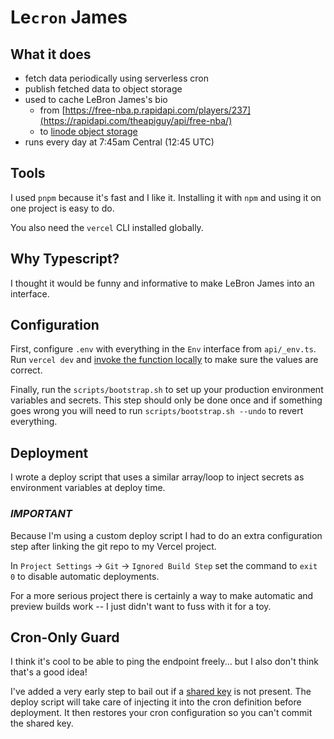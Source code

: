# Le`cron` James

## What it does

- fetch data periodically using serverless cron
- publish fetched data to object storage
- used to cache LeBron James's bio 
  - from
    [https://free-nba.p.rapidapi.com/players/237](https://rapidapi.com/theapiguy/api/free-nba/)
  - to 
    [linode object storage](https://sb-mirror.us-southeast-1.linodeobjects.com/lebron.json)
- runs every day at 7:45am Central (12:45 UTC)

## Tools

I used `pnpm` because it's fast and I like it. Installing it with `npm` and
using it on one project is easy to do.

You also need the `vercel` CLI installed globally.

## Why Typescript?

I thought it would be funny and informative to make LeBron James into an
interface.

## Configuration

First, configure `.env` with everything in the `Env` interface from `api/_env.ts`. 
Run `vercel dev` and 
[invoke the function locally](localhost:3000/api/lecron-james) 
to make sure the values are correct.

Finally, run the `scripts/bootstrap.sh` to set up your production environment
variables and secrets. This step should only be done once and if something goes
wrong you will need to run `scripts/bootstrap.sh --undo` to revert everything.

## Deployment

I wrote a deploy script that uses a similar array/loop to inject secrets as
environment variables at deploy time.

### *IMPORTANT* 

Because I'm using a custom deploy script I had to do an extra configuration step after linking the git repo to my Vercel project.

In `Project Settings` -> `Git` -> `Ignored Build Step` set the command to `exit 0` to disable automatic deployments.

For a more serious project there is certainly a way to make automatic and preview builds work -- I just didn't want to fuss with it for a toy.

## Cron-Only Guard

I think it's cool to be able to ping the endpoint freely... but I also don't
think that's a good idea!

I've added a very early step to bail out if a 
[shared key](https://vercel.com/docs/cron-jobs#how-to-secure-cron-jobs) 
is not present.
The deploy script will take care of injecting it into the cron definition before
deployment. It then restores your cron configuration so you can't commit the
shared key.
